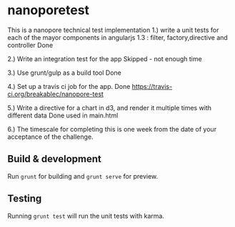 # nanoporetest

This is a nanopore technical test implementation
1.) write a unit tests for each of the mayor components in angularjs 1.3 :  filter, factory,directive and controller
Done

2.) Write an integration test for the app
Skipped - not enough time

3.) Use grunt/gulp as a build tool
Done

4.) Set up a travis ci job for the app.
Done
https://travis-ci.org/breakablec/nanopore-test

5.) Write a directive for a chart in d3, and render it multiple times with different data
Done
used in main.html

6.) The timescale for completing this is one week from the date of your acceptance of the challenge.

## Build & development

Run `grunt` for building and `grunt serve` for preview.

## Testing

Running `grunt test` will run the unit tests with karma.
